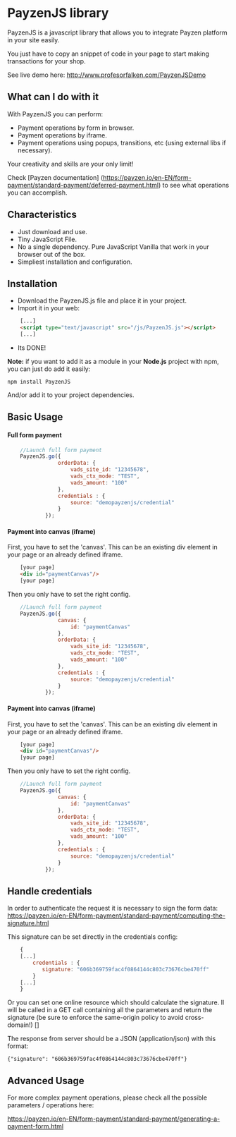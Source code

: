 # PayzenJS library 

PayzenJS is a javascript library that allows you to integrate Payzen platform in your site easily.

You just have to copy an snippet of code in your page to start making transactions for your shop.

See live demo here: http://www.profesorfalken.com/PayzenJSDemo

## What can I do with it ##

With PayzenJS you can perform:

* Payment operations by form in browser.
* Payment operations by iframe.
* Payment operations using popups, transitions, etc (using external libs if necessary). 

Your creativity and skills are your only limit!


Check [Payzen documentation] (https://payzen.io/en-EN/form-payment/standard-payment/deferred-payment.html) to see what operations you can accomplish.

## Characteristics ##

* Just download and use.
* Tiny JavaScript File.
* No a single dependency. Pure JavaScript Vanilla that work in your browser out of the box.
* Simpliest installation and configuration.

## Installation ##

* Download the PayzenJS.js file and place it in your project.
* Import it in your web: 

```HTML
    [...]
    <script type="text/javascript" src="/js/PayzenJS.js"></script>
    [...]
```

* Its DONE!

**Note:** if you want to add it as a module in your **Node.js** project with npm, you can just do add it easily:

    npm install PayzenJS
    
And/or add it to your project dependencies.

## Basic Usage ##

#### Full form payment ####

```javascript
    //Launch full form payment
    PayzenJS.go({								
				orderData: {
					vads_site_id: "12345678",
					vads_ctx_mode: "TEST",
					vads_amount: "100"
				},
				credentials : {
					source: "demopayzenjs/credential"
				}
			});   
```

#### Payment into canvas (iframe) ####

First, you have to set the 'canvas'. 
This can be an existing div element in your page or an already defined iframe.

```HTML
    [your page]
    <div id="paymentCanvas"/>
	[your page]
```

Then you only have to set the right config.

```javascript
    //Launch full form payment
    PayzenJS.go({			
                canvas: {
				    id: "paymentCanvas"
                },				
				orderData: {
					vads_site_id: "12345678",
					vads_ctx_mode: "TEST",
					vads_amount: "100"
				},
				credentials : {
					source: "demopayzenjs/credential"
				}
			});   
```

#### Payment into canvas (iframe) ####

First, you have to set the 'canvas'. 
This can be an existing div element in your page or an already defined iframe.

```HTML
    [your page]
    <div id="paymentCanvas"/>
	[your page]
```

Then you only have to set the right config.

```javascript
    //Launch full form payment
    PayzenJS.go({			
                canvas: {
				    id: "paymentCanvas"
                },				
				orderData: {
					vads_site_id: "12345678",
					vads_ctx_mode: "TEST",
					vads_amount: "100"
				},
				credentials : {
					source: "demopayzenjs/credential"
				}
			});   
```

## Handle credentials ##

In order to authenticate the request it is necessary to sign the form data: https://payzen.io/en-EN/form-payment/standard-payment/computing-the-signature.html

This signature can be set directly in the credentials config:

```javascript
    {
	[...]
        credentials : {
           signature: "606b369759fac4f0864144c803c73676cbe470ff"
	    }
	[...]
    }
```

Or you can set one online resource which should calculate the signature.
Il will be called in a GET call containing all the parameters and return the signature (be sure to enforce the same-origin policy to avoid cross-domain!)
[]

The response from server should be a JSON (application/json) with this format: 

    {"signature": "606b369759fac4f0864144c803c73676cbe470ff"}

## Advanced Usage ##

For more complex payment operations, please check all the possible parameters / operations here: 

https://payzen.io/en-EN/form-payment/standard-payment/generating-a-payment-form.html
